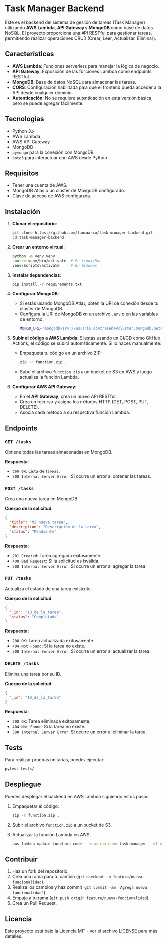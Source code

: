 # Task Manager Backend

Este es el backend del sistema de gestión de tareas (Task Manager) utilizando **AWS Lambda**, **API Gateway** y **MongoDB** como base de datos NoSQL. El proyecto proporciona una API RESTful para gestionar tareas, permitiendo realizar operaciones CRUD (Crear, Leer, Actualizar, Eliminar).

## Características

- **AWS Lambda**: Funciones serverless para manejar la lógica de negocio.
- **API Gateway**: Exposición de las funciones Lambda como endpoints RESTful.
- **MongoDB**: Base de datos NoSQL para almacenar las tareas.
- **CORS**: Configuración habilitada para que el frontend pueda acceder a la API desde cualquier dominio.
- **Autenticación**: No se requiere autenticación en esta versión básica, pero se puede agregar fácilmente.

## Tecnologías

- Python 3.x
- AWS Lambda
- AWS API Gateway
- MongoDB
- `pymongo` para la conexión con MongoDB
- `boto3` para interactuar con AWS desde Python

## Requisitos

- Tener una cuenta de AWS.
- MongoDB Atlas o un clúster de MongoDB configurado.
- Clave de acceso de AWS configurada.

## Instalación

1. **Clonar el repositorio**:
   ```bash
   git clone https://github.com/tuusuario/task-manager-backend.git
   cd task-manager-backend
   ```

2. **Crear un entorno virtual**:
   ```bash
   python -m venv venv
   source venv/bin/activate  # En Linux/Mac
   venv\Scripts\activate     # En Windows
   ```

3. **Instalar dependencias**:
   ```bash
   pip install -r requirements.txt
   ```

4. **Configurar MongoDB**:
   - Si estás usando MongoDB Atlas, obtén la URI de conexión desde tu clúster de MongoDB.
   - Configura la URI de MongoDB en un archivo `.env` o en las variables de entorno:
     ```bash
     MONGO_URI="mongodb+srv://usuario:contraseña@cluster.mongodb.net/db?retryWrites=true&w=majority"
     ```

5. **Subir el código a AWS Lambda**:
   Si estás usando un CI/CD como GitHub Actions, el código se subirá automáticamente. Si lo haces manualmente:

   - Empaqueta tu código en un archivo ZIP:
     ```bash
     zip -r function.zip .
     ```
   
   - Sube el archivo `function.zip` a un bucket de S3 en AWS y luego actualiza la función Lambda.

6. **Configurar AWS API Gateway**:
   - En el **API Gateway**, crea un nuevo API RESTful.
   - Crea un recurso y asigna los métodos HTTP (GET, POST, PUT, DELETE).
   - Asocia cada método a su respectiva función Lambda.

## Endpoints

### `GET /tasks`

Obtiene todas las tareas almacenadas en MongoDB.

**Respuesta**:
- `200 OK`: Lista de tareas.
- `500 Internal Server Error`: Si ocurre un error al obtener las tareas.

### `POST /tasks`

Crea una nueva tarea en MongoDB.

**Cuerpo de la solicitud**:
```json
{
  "title": "Mi nueva tarea",
  "description": "Descripción de la tarea",
  "status": "Pendiente"
}
```

**Respuesta**:
- `201 Created`: Tarea agregada exitosamente.
- `400 Bad Request`: Si la solicitud es inválida.
- `500 Internal Server Error`: Si ocurre un error al agregar la tarea.

### `PUT /tasks`

Actualiza el estado de una tarea existente.

**Cuerpo de la solicitud**:
```json
{
  "_id": "ID_de_la_tarea",
  "status": "Completada"
}
```

**Respuesta**:
- `200 OK`: Tarea actualizada exitosamente.
- `404 Not Found`: Si la tarea no existe.
- `500 Internal Server Error`: Si ocurre un error al actualizar la tarea.

### `DELETE /tasks`

Elimina una tarea por su ID.

**Cuerpo de la solicitud**:
```json
{
  "_id": "ID_de_la_tarea"
}
```

**Respuesta**:
- `200 OK`: Tarea eliminada exitosamente.
- `404 Not Found`: Si la tarea no existe.
- `500 Internal Server Error`: Si ocurre un error al eliminar la tarea.

## Tests

Para realizar pruebas unitarias, puedes ejecutar:

```bash
pytest tests/
```

## Despliegue

Puedes desplegar el backend en AWS Lambda siguiendo estos pasos:

1. Empaquetar el código:
   ```bash
   zip -r function.zip .
   ```

2. Subir el archivo `function.zip` a un bucket de S3.

3. Actualizar la función Lambda en AWS:
   ```bash
   aws lambda update-function-code --function-name task-manager --s3-bucket <bucket-name> --s3-key function.zip
   ```

## Contribuir

1. Haz un fork del repositorio.
2. Crea una rama para tu cambio (`git checkout -b feature/nueva-funcionalidad`).
3. Realiza los cambios y haz commit (`git commit -am 'Agrega nueva funcionalidad'`).
4. Empuja a tu rama (`git push origin feature/nueva-funcionalidad`).
5. Crea un Pull Request.

## Licencia

Este proyecto está bajo la Licencia MIT - ver el archivo [LICENSE](LICENSE) para más detalles.
